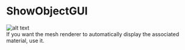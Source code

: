 # ShowObjectGUI
![alt text](https://github.com/AkilarLiao/ShowObjectGUI/raw/main/ShowObjectGUI.png "Logo Title Text 1")
<br>
If you want the mesh renderer to automatically display the associated material, use it.
